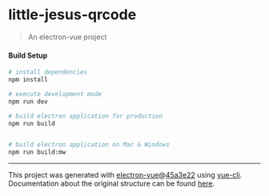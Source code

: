 # little-jesus-qrcode

> An electron-vue project

#### Build Setup

```bash
# install dependencies
npm install

# execute development mode
npm run dev

# build electron application for production
npm run build


# build electron application on Mac & Windows
npm run build:mw

```

---

This project was generated with [electron-vue](https://github.com/SimulatedGREG/electron-vue)@[45a3e22](https://github.com/SimulatedGREG/electron-vue/tree/45a3e224e7bb8fc71909021ccfdcfec0f461f634) using [vue-cli](https://github.com/vuejs/vue-cli). Documentation about the original structure can be found [here](https://simulatedgreg.gitbooks.io/electron-vue/content/index.html).
